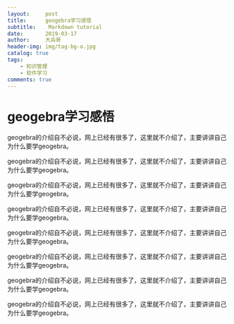 ```yaml
---
layout:     post
title:      geogebra学习感悟
subtitle:    Markdown tutorial
date:       2019-03-17
author:     大兵哥
header-img: img/tag-bg-o.jpg
catalog: true
tags:
    - 知识管理
    - 软件学习
comments: true
---
```


# geogebra学习感悟

geogebra的介绍自不必说，网上已经有很多了，这里就不介绍了，主要讲讲自己为什么要学geogebra。

geogebra的介绍自不必说，网上已经有很多了，这里就不介绍了，主要讲讲自己为什么要学geogebra。

geogebra的介绍自不必说，网上已经有很多了，这里就不介绍了，主要讲讲自己为什么要学geogebra。

geogebra的介绍自不必说，网上已经有很多了，这里就不介绍了，主要讲讲自己为什么要学geogebra。

geogebra的介绍自不必说，网上已经有很多了，这里就不介绍了，主要讲讲自己为什么要学geogebra。

geogebra的介绍自不必说，网上已经有很多了，这里就不介绍了，主要讲讲自己为什么要学geogebra。

geogebra的介绍自不必说，网上已经有很多了，这里就不介绍了，主要讲讲自己为什么要学geogebra。

geogebra的介绍自不必说，网上已经有很多了，这里就不介绍了，主要讲讲自己为什么要学geogebra。



